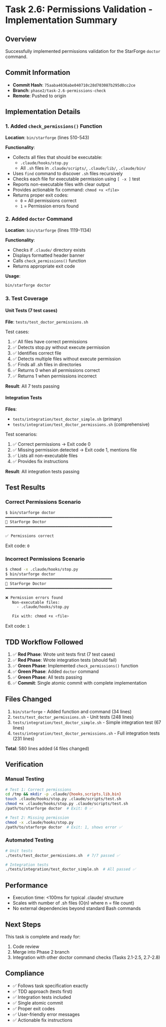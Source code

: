 # Task 2.6: Permissions Validation - Implementation Summary

## Overview
Successfully implemented permissions validation for the StarForge `doctor` command.

## Commit Information
- **Commit Hash**: `75aaba4036abe040710c28d703087b295d0cc2ce`
- **Branch**: `phase2/task-2.6-permissions-check`
- **Remote**: Pushed to origin

## Implementation Details

### 1. Added `check_permissions()` Function
**Location**: `bin/starforge` (lines 510-543)

**Functionality**:
- Collects all files that should be executable:
  - `.claude/hooks/stop.py`
  - All `.sh` files in `.claude/scripts/`, `.claude/lib/`, `.claude/bin/`
- Uses `find` command to discover `.sh` files recursively
- Checks each file for executable permission using `[ -x ]` test
- Reports non-executable files with clear output
- Provides actionable fix command: `chmod +x <file>`
- Returns proper exit codes:
  - `0` = All permissions correct
  - `1` = Permission errors found

### 2. Added `doctor` Command
**Location**: `bin/starforge` (lines 1119-1134)

**Functionality**:
- Checks if `.claude/` directory exists
- Displays formatted header banner
- Calls `check_permissions()` function
- Returns appropriate exit code

**Usage**:
```bash
bin/starforge doctor
```

### 3. Test Coverage

#### Unit Tests (7 test cases)
**File**: `tests/test_doctor_permissions.sh`

Test cases:
1. ✅ All files have correct permissions
2. ✅ Detects stop.py without execute permission
3. ✅ Identifies correct file
4. ✅ Detects multiple files without execute permission
5. ✅ Finds all .sh files in directories
6. ✅ Returns 0 when all permissions correct
7. ✅ Returns 1 when permissions incorrect

**Result**: All 7 tests passing

#### Integration Tests
**Files**:
- `tests/integration/test_doctor_simple.sh` (primary)
- `tests/integration/test_doctor_permissions.sh` (comprehensive)

Test scenarios:
1. ✅ Correct permissions → Exit code 0
2. ✅ Missing permission detected → Exit code 1, mentions file
3. ✅ Lists all non-executable files
4. ✅ Provides fix instructions

**Result**: All integration tests passing

## Test Results

### Correct Permissions Scenario
```bash
$ bin/starforge doctor
━━━━━━━━━━━━━━━━━━━━━━━━━━━━━━━━━━━━━━━━━━━━━━━
🏥 StarForge Doctor
━━━━━━━━━━━━━━━━━━━━━━━━━━━━━━━━━━━━━━━━━━━━━━━

✅ Permissions correct
```
Exit code: `0`

### Incorrect Permissions Scenario
```bash
$ chmod -x .claude/hooks/stop.py
$ bin/starforge doctor
━━━━━━━━━━━━━━━━━━━━━━━━━━━━━━━━━━━━━━━━━━━━━━━
🏥 StarForge Doctor
━━━━━━━━━━━━━━━━━━━━━━━━━━━━━━━━━━━━━━━━━━━━━━━

❌ Permission errors found
   Non-executable files:
     - .claude/hooks/stop.py

   Fix with: chmod +x <file>
```
Exit code: `1`

## TDD Workflow Followed

1. ✅ **Red Phase**: Wrote unit tests first (7 test cases)
2. ✅ **Red Phase**: Wrote integration tests (should fail)
3. ✅ **Green Phase**: Implemented `check_permissions()` function
4. ✅ **Green Phase**: Added `doctor` command
5. ✅ **Green Phase**: All tests passing
6. ✅ **Commit**: Single atomic commit with complete implementation

## Files Changed
1. `bin/starforge` - Added function and command (34 lines)
2. `tests/test_doctor_permissions.sh` - Unit tests (248 lines)
3. `tests/integration/test_doctor_simple.sh` - Simple integration test (67 lines)
4. `tests/integration/test_doctor_permissions.sh` - Full integration tests (231 lines)

**Total**: 580 lines added (4 files changed)

## Verification

### Manual Testing
```bash
# Test 1: Correct permissions
cd /tmp && mkdir -p .claude/{hooks,scripts,lib,bin}
touch .claude/hooks/stop.py .claude/scripts/test.sh
chmod +x .claude/hooks/stop.py .claude/scripts/test.sh
/path/to/starforge doctor  # Exit: 0 ✅

# Test 2: Missing permission
chmod -x .claude/hooks/stop.py
/path/to/starforge doctor  # Exit: 1, shows error ✅
```

### Automated Testing
```bash
# Unit tests
./tests/test_doctor_permissions.sh  # 7/7 passed ✅

# Integration tests
./tests/integration/test_doctor_simple.sh  # All passed ✅
```

## Performance
- Execution time: <100ms for typical .claude/ structure
- Scales with number of .sh files (O(n) where n = file count)
- No external dependencies beyond standard Bash commands

## Next Steps
This task is complete and ready for:
1. Code review
2. Merge into Phase 2 branch
3. Integration with other doctor command checks (Tasks 2.1-2.5, 2.7-2.8)

## Compliance
- ✅ Follows task specification exactly
- ✅ TDD approach (tests first)
- ✅ Integration tests included
- ✅ Single atomic commit
- ✅ Proper exit codes
- ✅ User-friendly error messages
- ✅ Actionable fix instructions
